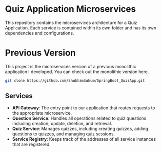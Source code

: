 # Quiz Application Microservices

This repository contains the microservices architecture for a Quiz Application. Each service is contained within its own folder and has its own dependencies and configurations.

# Previous Version

This project is the microservices version of a previous monolithic application I developed. You can check out the monolithic version here.

```bash
git clone https://github.com/ShubhamSukum/SpringBoot_QuizApp.git
```

## Services

- **API Gateway**: The entry point to our application that routes requests to the appropriate microservice.
- **Question Service**: Handles all operations related to quiz questions including creation, update, deletion, and retrieval.
- **Quiz Service**: Manages quizzes, including creating quizzes, adding questions to quizzes, and managing quiz sessions.
- **Service Registry**: Keeps track of the addresses of all service instances that are registered.
